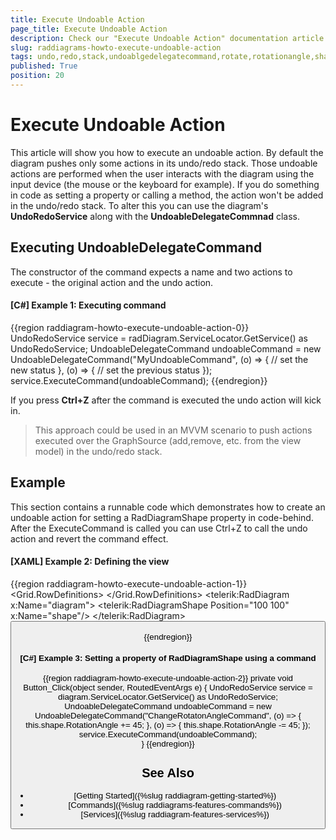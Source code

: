 ```yaml
---
title: Execute Undoable Action
page_title: Execute Undoable Action
description: Check our "Execute Undoable Action" documentation article for the RadDiagram WPF control.
slug: raddiagrams-howto-execute-undoable-action
tags: undo,redo,stack,undoablgedelegatecommand,rotate,rotationangle,shape
published: True
position: 20
---
```


# Execute Undoable Action

This article will show you how to execute an undoable action. By default the diagram pushes only some actions in its undo/redo stack. Those undoable actions are performed when the user interacts with the diagram using the input device (the mouse or the keyboard for example). If you do something in code as setting a property or calling a method, the action won't be added in the undo/redo stack. To alter this you can use the diagram's __UndoRedoService__ along with the __UndoableDelegateCommnad__ class.

## Executing UndoableDelegateCommand

The constructor of the command expects a name and two actions to execute - the original action and the undo action.

#### __[C#] Example 1: Executing command__
{{region raddiagram-howto-execute-undoable-action-0}}
	UndoRedoService service = radDiagram.ServiceLocator.GetService<IUndoRedoService>() as UndoRedoService;
	UndoableDelegateCommand undoableCommand = new UndoableDelegateCommand("MyUndoableCommand",
		(o) => {
			// set the new status
		},
		(o) => {
			// set the previous status
		});
	service.ExecuteCommand(undoableCommand);
{{endregion}}

If you press __Ctrl+Z__ after the command is executed the undo action will kick in.
	
> This approach could be used in an MVVM scenario to push actions executed over the GraphSource (add,remove, etc. from the view model) in the undo/redo stack.

## Example

This section contains a runnable code which demonstrates how to create an undoable action for setting a RadDiagramShape property in code-behind. After the ExecuteCommand is called you can use Ctrl+Z to call the undo action and revert the command effect.

#### __[XAML] Example 2: Defining the view__
{{region raddiagram-howto-execute-undoable-action-1}}
	<Grid>
		<Grid.RowDefinitions>
			<RowDefinition />
			<RowDefinition Height="Auto" />
		</Grid.RowDefinitions>
		<telerik:RadDiagram x:Name="diagram">
			<telerik:RadDiagramShape Position="100 100" x:Name="shape"/>
		</telerik:RadDiagram>
		<Button Content="Rotate the shape" Grid.Row="1" Click="Button_Click" />
	</Grid>    
{{endregion}}
	
#### __[C#] Example 3: Setting a property of RadDiagramShape using a command__
{{region raddiagram-howto-execute-undoable-action-2}}
	private void Button_Click(object sender, RoutedEventArgs e)
	{
		UndoRedoService service = diagram.ServiceLocator.GetService<IUndoRedoService>() as UndoRedoService;
		UndoableDelegateCommand undoableCommand = new UndoableDelegateCommand("ChangeRotatonAngleCommand",
			(o) => {
				this.shape.RotationAngle += 45;
			},
			(o) => {
				this.shape.RotationAngle -= 45;
			});
		service.ExecuteCommand(undoableCommand);            
	}
{{endregion}}

## See Also
 * [Getting Started]({%slug raddiagram-getting-started%})
 * [Commands]({%slug raddiagrams-features-commands%})
 * [Services]({%slug raddiagram-features-services%})
